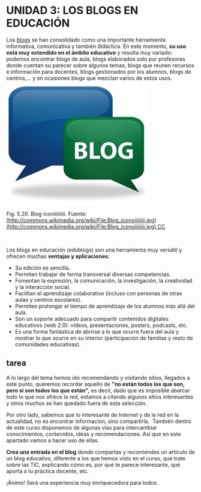 
# UNIDAD 3: LOS BLOGS EN EDUCACIÓN

Los [blogs](http://www.ite.educacion.es/formacion/materiales/155/cd/modulo_1_Iniciacionblog/qu_es_un_blog.html) se han consolidado como una importante herramienta informativa, comunicativa y también didáctica. En este momento, **su uso está muy extendido en el ámbito educativo** y resulta muy variado: podemos encontrar blogs de aula, blogs elaborados solo por profesores donde cuentan su parecer sobre algunos temas, blogs que reunen recursos e información para docentes, blogs gestionados por los alumnos, blogs de centros,... y en ocasiones blogs que mezclan varios de estos usos.


![](img/Blog_iconoiiiiiiii.jpg)

Fig. 5.20. Blog iconiiiiiiiii. Fuente: [http://commons.wikimedia.org/wiki/File:Blog_iconoiiiiiiii.jpg](http://commons.wikimedia.org/wiki/File:Blog_iconoiiiiiiii.jpg) CC

 

Los blogs en educación (edublogs) son una herramienta muy versátil y ofrecen muchas **ventajas y aplicaciones**:

- Su edición es sencilla.
- Permiten trabajar de forma transversal diversas competencias.
- Fomentan la expresión, la comunicación, la investigación, la creatividad y la interacción social.
- Facilitan el aprendizaje colaborativo (incluso con personas de otras aulas y centros escolares).
- Permiten prolongar el tiempo de aprendizaje de los alumnos más allá del aula.
- Son un soporte adecuado para compartir contenidos digitales educativos (web 2.0): vídeos, presentaciones, posters, podcasts, etc.
- Es una forma fantástica de abrirse a lo que ocurre fuera del aula y mostrar lo que ocurre en su interior (participación de familias y resto de comunidades educativas).

## tarea

A lo largo del tema hemos ido recomendando y visitando sitios, llegados a este punto, queremos recordar aquello de **"no están todos los que son, pero sí son todos los que están",** es decir, dado que es imposible abarcar todo lo que nos ofrece la red, estamos a citando algunos sitios interesantes y otros muchos se han quedado fuera de esta selección.

Por otro lado, sabemos que lo interesante de Internet y de la red en la actualidad, no es encontrar información, sino compartirla.  También dentro de este curso disponemos de algunas vías para intercambiar conocimientos, contenidos, ideas y recomendaciones. Así que en este apartado vamos a hacer uso de ellas.

**Crea una entrada en el blog** donde compartas y recomiendes un artículo de un blog educativo, diferente a los que hemos visto en el curso, que trate sobre las TIC, explicando cómo es, por qué te parece interesante, qué aporta a tu práctica docente, etc.

¡Ánimo! Será una experiencia muy enriquecedora para todos.


